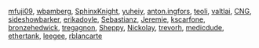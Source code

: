 [mfuji09](/en-US/profiles/mfuji09),
[wbamberg](/en-US/profiles/wbamberg),
[SphinxKnight](/en-US/profiles/SphinxKnight),
[yuheiy](/en-US/profiles/yuheiy),
[anton.ingfors](/en-US/profiles/anton.ingfors),
[teoli](/en-US/profiles/teoli), [valtlai](/en-US/profiles/valtlai),
[CNG](/en-US/profiles/CNG),
[sideshowbarker](/en-US/profiles/sideshowbarker),
[erikadoyle](/en-US/profiles/erikadoyle),
[Sebastianz](/en-US/profiles/Sebastianz),
[Jeremie](/en-US/profiles/Jeremie),
[kscarfone](/en-US/profiles/kscarfone),
[bronzehedwick](/en-US/profiles/bronzehedwick),
[tregagnon](/en-US/profiles/tregagnon),
[Sheppy](/en-US/profiles/Sheppy), [Nickolay](/en-US/profiles/Nickolay),
[trevorh](/en-US/profiles/trevorh),
[medicdude](/en-US/profiles/medicdude),
[ethertank](/en-US/profiles/ethertank),
[leegee](/en-US/profiles/leegee),
[rblancarte](/en-US/profiles/rblancarte)
